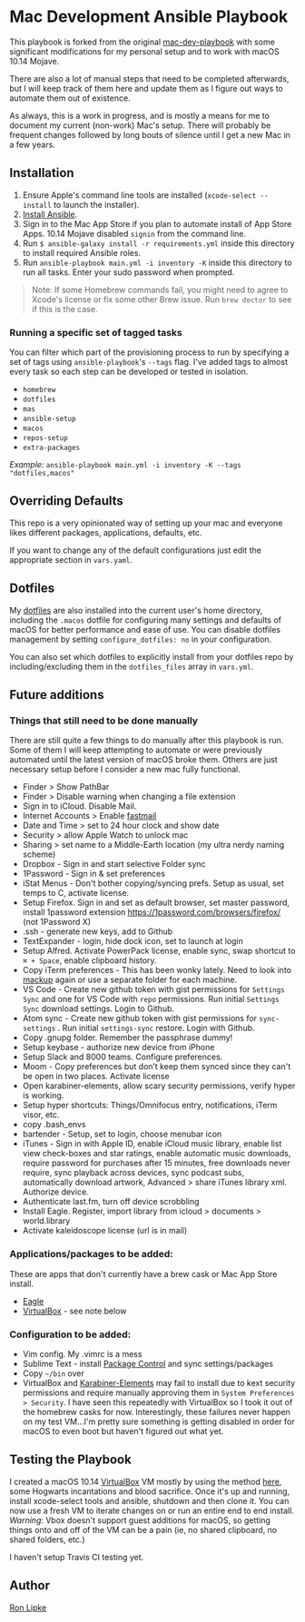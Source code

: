 # Mac Development Ansible Playbook

This playbook is forked from the original [mac-dev-playbook](https://github.com/geerlingguy/mac-dev-playbook) with some significant modifications for my personal setup and to work with macOS 10.14 Mojave.

There are also a lot of manual steps that need to be completed afterwards, but I will keep track of them here and update them as I figure out ways to automate them out of existence.

As always, this is a work in progress, and is mostly a means for me to document my current (non-work) Mac's setup. There will probably be frequent changes followed by long bouts of silence until I get a new Mac in a few years.

## Installation

  1. Ensure Apple's command line tools are installed (`xcode-select --install` to launch the installer).
  2. [Install Ansible](https://docs.ansible.com/ansible/latest/installation_guide/intro_installation.html#latest-releases-on-macos).
  3. Sign in to the Mac App Store if you plan to automate install of App Store Apps.  10.14 Mojave disabled `signin` from the command line.
  4. Run `$ ansible-galaxy install -r requirements.yml` inside this directory to install required Ansible roles.
  5. Run `ansible-playbook main.yml -i inventory -K` inside this directory to run all tasks. Enter your sudo password when prompted.

> Note: If some Homebrew commands fail, you might need to agree to Xcode's license or fix some other Brew issue. Run `brew doctor` to see if this is the case.

### Running a specific set of tagged tasks

You can filter which part of the provisioning process to run by specifying a set of tags using `ansible-playbook`'s `--tags` flag. I've added tags to almost every task so each step can be developed or tested in isolation.

- `homebrew`
- `dotfiles`
- `mas`
- `ansible-setup`
- `macos`
- `repos-setup`
- `extra-packages`

*Example:* `ansible-playbook main.yml -i inventory -K --tags "dotfiles,macos"`

## Overriding Defaults

This repo is a very opinionated way of setting up your mac and everyone likes different packages, applications, defaults, etc.

If you want to change any of the default configurations just edit the appropriate section in `vars.yaml`.

## Dotfiles

My [dotfiles](https://github.com/rlipke/dotfiles) are also installed into the current user's home directory, including the `.macos` dotfile for configuring many settings and defaults of macOS for better performance and ease of use. You can disable dotfiles management by setting `configure_dotfiles: no` in your configuration.  

You can also set which dotfiles to explicitly install from your dotfiles repo by including/excluding them in the `dotfiles_files` array in `vars.yml`.

## Future additions

### Things that still need to be done manually

There are still quite a few things to do manually after this playbook is run.  Some of them I will keep attempting to automate or were previously automated until the latest version of macOS broke them. Others are just necessary setup before I consider a new mac fully functional.  

- Finder > Show PathBar
- Finder > Disable warning when changing a file extension
- Sign in to iCloud. Disable Mail.
- Internet Accounts > Enable [fastmail](https://www.fastmail.com/)
- Date and Time > set to 24 hour clock and show date
- Security > allow Apple Watch to unlock mac
- Sharing > set name to a Middle-Earth location (my ultra nerdy naming scheme)
- Dropbox - Sign in and start selective Folder sync
- 1Password - Sign in & set preferences
- iStat Menus - Don't bother copying/syncing prefs.  Setup as usual, set temps to C, activate license.
- Setup Firefox. Sign in and set as default browser, set master password, install 1password extension https://1password.com/browsers/firefox/ (not 1Password X)
- .ssh - generate new keys, add to Github
- TextExpander - login, hide dock icon, set to launch at login
- Setup Alfred. Activate PowerPack license, enable sync, swap shortcut to `⌘ + Space`, enable clipboard history.
- Copy iTerm preferences - This has been wonky lately.  Need to look into [mackup](https://github.com/lra/mackup) again or use a separate folder for each machine.
- VS Code - Create new github token with gist permissions for `Settings Sync` and one for VS Code with `repo` permissions.  Run initial `Settings Sync` download settings.  Login to Github.
- Atom sync - Create new github token with gist permissions for `sync-settings` . Run initial `settings-sync` restore. Login with Github.
- Copy .gnupg folder. Remember the passphrase dummy!
- Setup keybase - authorize new device from iPhone
- Setup Slack and 8000 teams.  Configure preferences.
- Moom - Copy preferences but don’t keep them synced since they can't be open in two places.  Activate license
- Open karabiner-elements, allow scary security permissions, verify hyper is working.
- Setup hyper shortcuts: Things/Omnifocus entry, notifications, iTerm visor, etc.
- copy .bash_envs
- bartender - Setup, set to login, choose menubar icon
- iTunes - Sign in with Apple ID, enable iCloud music library, enable list view check-boxes and star ratings, enable automatic music downloads, require password for purchases after 15 minutes, free downloads never require, sync playback across devices, sync podcast subs, automatically download artwork, Advanced > share iTunes library xml. Authorize device.
- Authenticate last.fm, turn off device scrobbling
- Install Eagle. Register, import library from icloud > documents > world.library
- Activate kaleidoscope license (url is in mail)

### Applications/packages to be added:

These are apps that don't currently have a brew cask or Mac App Store install. 

- [Eagle](https://en.eagle.cool/)
- [VirtualBox](https://www.virtualbox.org/) - see note below

### Configuration to be added:

- Vim config.  My .vimrc is a mess
- Sublime Text - install [Package Control](https://packagecontrol.io/installation) and sync settings/packages
- Copy `~/bin` over
- VirtualBox and [Karabiner-Elements](https://pqrs.org/osx/karabiner/) may fail to install due to kext security permissions and require manually approving them in `System Preferences > Security`. I have seen this repeatedly with VirtualBox so I took it out of the homebrew casks for now.  Interestingly, these failures never happen on my test VM...I'm pretty sure something is getting disabled in order for macOS to even boot but haven't figured out what yet.

## Testing the Playbook

I created a macOS 10.14 [VirtualBox](https://www.virtualbox.org/) VM mostly by using the method [here](https://github.com/AlexanderWillner/runMacOSinVirtualBox), some Hogwarts incantations and blood sacrifice. Once it's up and running, install xcode-select tools and ansible, shutdown and then clone it. You can now use a fresh VM to iterate changes on or run an entire end to end install. _*Warning*_: Vbox doesn't support guest additions for macOS, so getting things onto and off of the VM can be a pain (ie, no shared clipboard, no shared folders, etc.)

I haven't setup Travis CI testing yet.

## Author

[Ron Lipke](https://www.twitter.com/neverminding)
